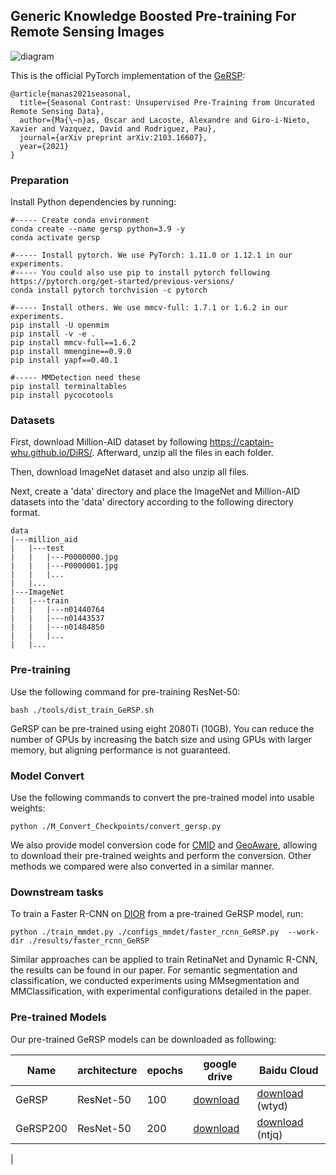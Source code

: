 
## Generic Knowledge Boosted Pre-training For Remote Sensing Images

![diagram](.github/images/GeRSP_diagram.png)

This is the official PyTorch implementation of the [GeRSP](https://arxiv.org/abs/2103.16607):
```
@article{manas2021seasonal,
  title={Seasonal Contrast: Unsupervised Pre-Training from Uncurated Remote Sensing Data},
  author={Ma{\~n}as, Oscar and Lacoste, Alexandre and Giro-i-Nieto, Xavier and Vazquez, David and Rodriguez, Pau},
  journal={arXiv preprint arXiv:2103.16607},
  year={2021}
}
```


### Preparation

Install Python dependencies by running:
```shell
#----- Create conda environment
conda create --name gersp python=3.9 -y
conda activate gersp

#----- Install pytorch. We use PyTorch: 1.11.0 or 1.12.1 in our experiments.
#----- You could also use pip to install pytorch following https://pytorch.org/get-started/previous-versions/
conda install pytorch torchvision -c pytorch

#----- Install others. We use mmcv-full: 1.7.1 or 1.6.2 in our experiments.
pip install -U openmim
pip install -v -e .
pip install mmcv-full==1.6.2
pip install mmengine==0.9.0
pip install yapf==0.40.1

#----- MMDetection need these
pip install terminaltables
pip install pycocotools

```


### Datasets

First, download Million-AID dataset by following https://captain-whu.github.io/DiRS/. Afterward, unzip all the files in each folder.

Then, download ImageNet dataset and also unzip all files. 

Next, create a 'data' directory and place the ImageNet and Million-AID datasets into the 'data' directory according to the following directory format.

```shell
data
|---million_aid
|   |---test
|   |   |---P0000000.jpg
|   |   |---P0000001.jpg
|   |   |...
|   |...
|---ImageNet
|   |---train
|   |   |---n01440764
|   |   |---n01443537
|   |   |---n01484850
|   |   |...
|   |...
```


### Pre-training

Use the following command for pre-training ResNet-50:
```shell
bash ./tools/dist_train_GeRSP.sh
```
GeRSP can be pre-trained using eight 2080Ti (10GB). You can reduce the number of GPUs by increasing the batch size and using GPUs with larger memory, but aligning performance is not guaranteed.

### Model Convert

Use the following commands to convert the pre-trained model into usable weights:
```shell
python ./M_Convert_Checkpoints/convert_gersp.py
```
We also provide model conversion code for [CMID](https://github.com/NJU-LHRS/official-CMID) and [GeoAware](https://github.com/sustainlab-group/geography-aware-ssl), allowing to download their pre-trained weights and perform the conversion. Other methods we compared were also converted in a similar manner.


### Downstream tasks

To train a Faster R-CNN on [DIOR](https://gcheng-nwpu.github.io/#Datasets) from a pre-trained GeRSP model, run:
```shell
python ./train_mmdet.py ./configs_mmdet/faster_rcnn_GeRSP.py  --work-dir ./results/faster_rcnn_GeRSP
```
 Similar approaches can be applied to train RetinaNet and Dynamic R-CNN, the results can be found in our paper. For semantic segmentation and classification, we conducted experiments using MMsegmentation and MMClassification, with experimental configurations detailed in the paper.



### Pre-trained Models

Our pre-trained GeRSP models can be downloaded as following:

| Name      | architecture | epochs | google drive                                                                           | Baidu Cloud                                                             |
|-----------| ------------ |--------|----------------------------------------------------------------------------------------|-------------------------------------------------------------------------|
| GeRSP     | ResNet-50    | 100    | [download](https://drive.google.com/file/d/1IQ6wHL5MiPZt9_cecRd8gkFNsf-0snIH/view?usp=sharing) | [download](https://pan.baidu.com/s/1E7CQUmt0bhWFKT76wrbQ-Q?pwd=wtyd) (wtyd) |
| GeRSP200  | ResNet-50    | 200    | [download](https://drive.google.com/file/d/1qGkPG0j4jwItcGztX-_rLR4sS2W_Pxun/view?usp=sharing)   |  [download](https://pan.baidu.com/s/1keKUzeyIcoFhUdNGJEluVw?pwd=ntjq) (ntjq)                                                                       |
|